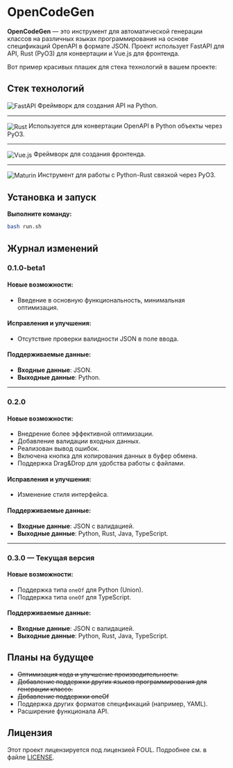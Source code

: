 # OpenCodeGen

**OpenCodeGen** — это инструмент для автоматической генерации классов на различных языках программирования на основе спецификаций OpenAPI в формате JSON. Проект использует FastAPI для API, Rust (PyO3) для конвертации и Vue.js для фронтенда.

Вот пример красивых плашек для стека технологий в вашем проекте:


## Стек технологий

<img src="https://img.shields.io/badge/FastAPI-%231FA2A0.svg?style=for-the-badge&logo=fastapi&logoColor=white" alt="FastAPI" style="vertical-align: middle;"/>
Фреймворк для создания API на Python.

---

<img src="https://img.shields.io/badge/Rust-%23000000.svg?style=for-the-badge&logo=rust&logoColor=white" alt="Rust" style="vertical-align: middle;"/>
Используется для конвертации OpenAPI в Python объекты через PyO3.

---

<img src="https://img.shields.io/badge/Vue.js-%234FC08D.svg?style=for-the-badge&logo=vue.js&logoColor=white" alt="Vue.js" style="vertical-align: middle;"/>
Фреймворк для создания фронтенда.

---

<img src="https://img.shields.io/badge/Maturin-%2300A9C4.svg?style=for-the-badge&logo=python&logoColor=white" alt="Maturin" style="vertical-align: middle;"/>
Инструмент для работы с Python-Rust связкой через PyO3.


## Установка и запуск


**Выполните команду:**
```bash
bash run.sh
```

## Журнал изменений

### **0.1.0-beta1**
#### **Новые возможности**:
- Введение в основную функциональность, минимальная оптимизация.
  
#### **Исправления и улучшения**:
- Отсутствие проверки валидности JSON в поле ввода.
  
#### **Поддерживаемые данные**:
- **Входные данные**: JSON.
- **Выходные данные**: Python.

---

### **0.2.0**
#### **Новые возможности**:
- Внедрение более эффективной оптимизации.
- Добавление валидации входных данных.
- Реализован вывод ошибок.
- Включена кнопка для копирования данных в буфер обмена.
- Поддержка Drag&Drop для удобства работы с файлами.
  
#### **Исправления и улучшения**:
- Изменение стиля интерфейса.

#### **Поддерживаемые данные**:
- **Входные данные**: JSON с валидацией.
- **Выходные данные**: Python, Rust, Java, TypeScript.

---

### **0.3.0** — Текущая версия
#### **Новые возможности**:
- Поддержка типа `oneOf` для Python (Union).
- Поддержка типа `oneOf` для TypeScript.

#### **Поддерживаемые данные**:
- **Входные данные**: JSON с валидацией.
- **Выходные данные**: Python, Rust, Java, TypeScript.


## Планы на будущее

- ~~Оптимизация кода и улучшение производительности.~~
- ~~Добавление поддержки других языков программирования для генерации классо.~~
- ~~Добавление поддержки oneOf~~
- Поддержка других форматов спецификаций (например, YAML).
- Расширение функционала API.

## Лицензия

Этот проект лицензируется под лицензией FOUL. Подробнее см. в файле [LICENSE](LICENSE).
